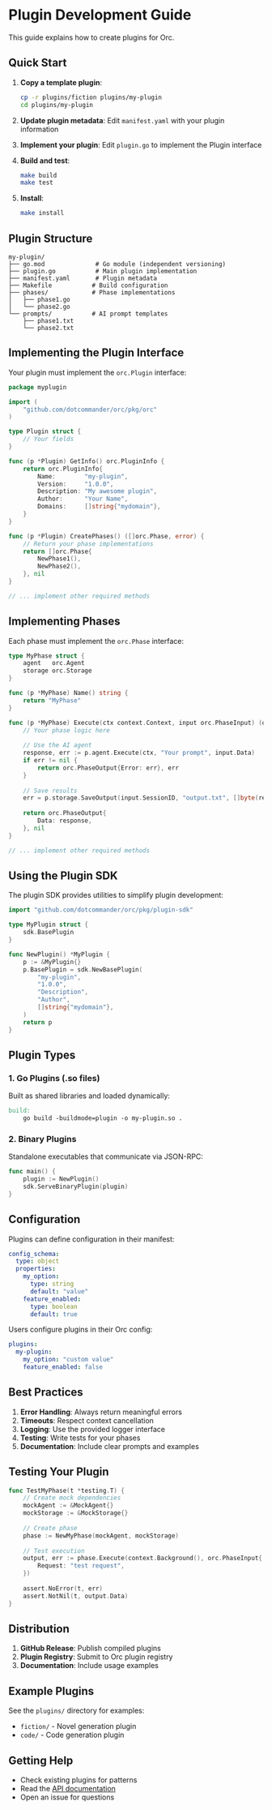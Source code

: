 # Plugin Development Guide

This guide explains how to create plugins for Orc.

## Quick Start

1. **Copy a template plugin**:
   ```bash
   cp -r plugins/fiction plugins/my-plugin
   cd plugins/my-plugin
   ```

2. **Update plugin metadata**:
   Edit `manifest.yaml` with your plugin information

3. **Implement your plugin**:
   Edit `plugin.go` to implement the Plugin interface

4. **Build and test**:
   ```bash
   make build
   make test
   ```

5. **Install**:
   ```bash
   make install
   ```

## Plugin Structure

```
my-plugin/
├── go.mod              # Go module (independent versioning)
├── plugin.go           # Main plugin implementation
├── manifest.yaml       # Plugin metadata
├── Makefile           # Build configuration
├── phases/            # Phase implementations
│   ├── phase1.go
│   └── phase2.go
└── prompts/           # AI prompt templates
    ├── phase1.txt
    └── phase2.txt
```

## Implementing the Plugin Interface

Your plugin must implement the `orc.Plugin` interface:

```go
package myplugin

import (
    "github.com/dotcommander/orc/pkg/orc"
)

type Plugin struct {
    // Your fields
}

func (p *Plugin) GetInfo() orc.PluginInfo {
    return orc.PluginInfo{
        Name:        "my-plugin",
        Version:     "1.0.0",
        Description: "My awesome plugin",
        Author:      "Your Name",
        Domains:     []string{"mydomain"},
    }
}

func (p *Plugin) CreatePhases() ([]orc.Phase, error) {
    // Return your phase implementations
    return []orc.Phase{
        NewPhase1(),
        NewPhase2(),
    }, nil
}

// ... implement other required methods
```

## Implementing Phases

Each phase must implement the `orc.Phase` interface:

```go
type MyPhase struct {
    agent   orc.Agent
    storage orc.Storage
}

func (p *MyPhase) Name() string {
    return "MyPhase"
}

func (p *MyPhase) Execute(ctx context.Context, input orc.PhaseInput) (orc.PhaseOutput, error) {
    // Your phase logic here
    
    // Use the AI agent
    response, err := p.agent.Execute(ctx, "Your prompt", input.Data)
    if err != nil {
        return orc.PhaseOutput{Error: err}, err
    }
    
    // Save results
    err = p.storage.SaveOutput(input.SessionID, "output.txt", []byte(response))
    
    return orc.PhaseOutput{
        Data: response,
    }, nil
}

// ... implement other required methods
```

## Using the Plugin SDK

The plugin SDK provides utilities to simplify plugin development:

```go
import "github.com/dotcommander/orc/pkg/plugin-sdk"

type MyPlugin struct {
    sdk.BasePlugin
}

func NewPlugin() *MyPlugin {
    p := &MyPlugin{}
    p.BasePlugin = sdk.NewBasePlugin(
        "my-plugin",
        "1.0.0", 
        "Description",
        "Author",
        []string{"mydomain"},
    )
    return p
}
```

## Plugin Types

### 1. Go Plugins (.so files)
Built as shared libraries and loaded dynamically:
```makefile
build:
    go build -buildmode=plugin -o my-plugin.so .
```

### 2. Binary Plugins
Standalone executables that communicate via JSON-RPC:
```go
func main() {
    plugin := NewPlugin()
    sdk.ServeBinaryPlugin(plugin)
}
```

## Configuration

Plugins can define configuration in their manifest:

```yaml
config_schema:
  type: object
  properties:
    my_option:
      type: string
      default: "value"
    feature_enabled:
      type: boolean
      default: true
```

Users configure plugins in their Orc config:

```yaml
plugins:
  my-plugin:
    my_option: "custom value"
    feature_enabled: false
```

## Best Practices

1. **Error Handling**: Always return meaningful errors
2. **Timeouts**: Respect context cancellation
3. **Logging**: Use the provided logger interface
4. **Testing**: Write tests for your phases
5. **Documentation**: Include clear prompts and examples

## Testing Your Plugin

```go
func TestMyPhase(t *testing.T) {
    // Create mock dependencies
    mockAgent := &MockAgent{}
    mockStorage := &MockStorage{}
    
    // Create phase
    phase := NewMyPhase(mockAgent, mockStorage)
    
    // Test execution
    output, err := phase.Execute(context.Background(), orc.PhaseInput{
        Request: "test request",
    })
    
    assert.NoError(t, err)
    assert.NotNil(t, output.Data)
}
```

## Distribution

1. **GitHub Release**: Publish compiled plugins
2. **Plugin Registry**: Submit to Orc plugin registry
3. **Documentation**: Include usage examples

## Example Plugins

See the `plugins/` directory for examples:
- `fiction/` - Novel generation plugin
- `code/` - Code generation plugin

## Getting Help

- Check existing plugins for patterns
- Read the [API documentation](../pkg/orc/)
- Open an issue for questions